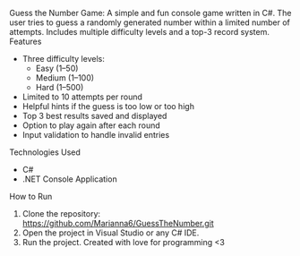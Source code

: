Guess the Number Game:
A simple and fun console game written in C#. The user tries to guess a randomly generated number within a limited number of attempts. Includes multiple difficulty levels and a top-3 record system.
Features

- Three difficulty levels:
  - Easy (1–50)
  - Medium (1–100)
  - Hard (1–500)
- Limited to 10 attempts per round
- Helpful hints if the guess is too low or too high
- Top 3 best results saved and displayed
- Option to play again after each round
- Input validation to handle invalid entries

Technologies Used
- C#
- .NET Console Application

How to Run
1. Clone the repository: https://github.com/Marianna6/GuessTheNumber.git
2. Open the project in Visual Studio or any C# IDE.
3. Run the project.
Created with love for programming <3
